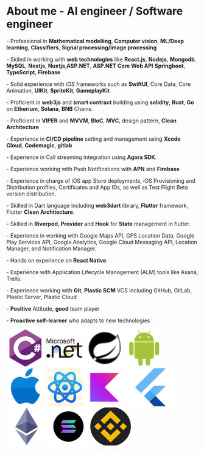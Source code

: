 # About me - AI engineer / Software engineer #

*-* Professional in **Mathematical modeliing**, **Computer vision**, **ML/Deep learning**, **Classifiers**, **Signal processing/Image processing**

*-* Skiled in working with **web technologies** like **React.js**, **Nodejs**, **Mongodb**, **MySQL**, **Nextjs**, **Nuxtjs**,**ASP.NET**, **ASP.NET Core Web API** **Springboot**, **TypeScript**, **Firebase**

*-* Solid experience with *iOS* frameworks such as **SwiftUI**, Core Data, Core Animation, **UIKit**, **SpriteKit**, **GameplayKit**

*-* Proficient in **web3js** and **smart contract** building using **solidity**, **Rust**, **Go** on **Etherium**, **Solana**, **BNB** Chains.

*-* Proficient in **VIPER** and **MVVM**, **BloC**, **MVC**, design pattern, **Clean Architecture**

*-* Experience in **CI/CD pipeline** setting and management using **Xcode Cloud**, **Codemagic**, **gitlab**

*-* Experience in Call streaming integration using **Agora SDK**.

*-* Experience working with Push Notifications with **APN** and **Firebase**

*-* Experience in charge of iOS app Store deployments, iOS Provisioning and Distribution profiles, Certificates and App IDs, as well as Test Flight Beta version distribution.

*-* Skilled in Dart language including **web3dart** library, **Flutter** framework, Flutter **Clean Architecture**.

*-* Skilled in **Riverpod**, **Provider** and **Hook** for **State** management in flutter.

*-* Experience in working with Google Maps API, GPS Location Data, Google Play Services API, Google Analytics, Google Cloud Messaging API, Location Manager, and Notification Manager.

*-* Hands on experience on **React Native**.

*-* Experience with Application Lifecycle Management (ALM) tools like Asana, Trello.

*-* Experience working with **Git**, **Plastic SCM** VCS including GitHub, GitLab, Plastic Server, Plastic Cloud

*-* **Positive** Attitude, **good** team player

*-* **Proactive self-learner** who adapts to new technologies

<a href="https://docs.csharp.dev/"><img src="./assets/csharp.svg" alt="csharp" height="100" title="C# documentation"></a>
<a href="https://docs.dotnet.dev/"><img src="./assets/net.svg" alt=".net" height="100" title=".NET documentation"></a>
<a href="https://docs.springboot.dev/"><img src="./assets/spring-boot.svg" alt="Spring Boot" height="100" title="Spring Boot documentation"></a>
<a href="https://developer.android.com/reference"><img src="./assets/android-plain.svg" alt="android" height="100" title="Android reference"></a>
<a href="https://https://ios.cfw.guide/"><img src="./assets/ios.svg" alt="ios" height="100" title="iOS reference"></a>
<a href="https://reactnative.dev/docs/getting-started"><img src="./assets/react-native.svg" alt="react-native" height="100" title="React-Native documentation"></a>
<a href="https://kotlinlang.org/docs/home.html"><img src="./assets/kotlin-original.svg" alt="kotlin" height="100" title="Kotlin documentation"></a>
<a href="https://docs.flutter.dev/"><img src="./assets/flutter.png" alt="kotlin" height="100" title="Flutter documentation"></a>
<a href="https://ethereum.org/"><img src="./assets/eth.png" alt="kotlin" height="100" title="Ethereum"></a>
<a href="https://solana.com/"><img src="./assets/sol.png" alt="kotlin" height="100" title="Solana"></a>
<a href="https://bnbchain.org/"><img src="./assets/bnb.png" alt="kotlin" height="100" title="Binance"></a>

<!---
groupofstars/groupofstars is a ✨ special ✨ repository because its `README.md` (this file) appears on your GitHub profile.
You can click the Preview link to take a look at your changes.
--->
